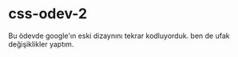 # css-odev-2
Bu ödevde google'ın eski dizaynını tekrar kodluyorduk. ben de ufak değişiklikler yaptım.
